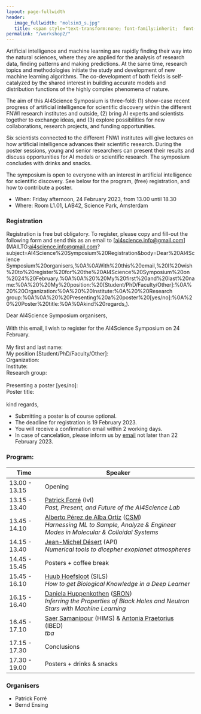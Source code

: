 ```yaml
---
layout: page-fullwidth 
header:
   image_fullwidth: "molsim3_s.jpg"
   title: <span style="text-transform:none; font-family:inherit;  font-size:1.2em;">AI4Science Symposium</span><br><span style="text-transform:none; font-family:FontAwesome,Gill  Sans; font-size:0.5em;">Amsterdam, 24 February 2023</span>
permalink: "/workshop2/"
---
```



Artificial intelligence and machine learning are rapidly finding their
way into the natural sciences, where they are applied for the analysis of
research data, finding patterns and making predictions. At the same
time, research topics and methodologies initiate the study and development of
new machine learning algorithms. The co-development of both fields is
self-catalyzed by the shared interest in building accurate models and
distribution functions of the highly complex phenomena of nature.

The aim of this AI4Science Symposium is three-fold: (1) show-case
recent progress of artificial intelligence for scientific discovery within
the different FNWI research institutes and outside, (2) bring AI experts and
scientists together to exchange ideas, and (3) explore possibilities for
new collaborations, research projects, and funding opportunities.

Six scientists connected to the different FNWI institutes will give
lectures on how artificial intelligence advances their scientific
research. During the poster sessions, young and senior researchers
can present their results and discuss opportunities for AI models or
scientific research. The symposium concludes with drinks and snacks.

The symposium is open to everyone with an interest in artificial
intelligence for scientific discovery. See below for the program, (free)
registration, and how to contribute a poster.

* When: Friday afternoon, 24 February 2023, from 13.00 until 18.30
* Where: Room L1.01, LAB42, Science Park, Amsterdam


### Registration

Registration is free but obligatory.
To register, please copy and fill-out the following form and send this
as an email to
[ai4science.info@gmail.com](MAILTO:ai4science.info@gmail.com?subject=AI4Science%20Symposium%20Registration&body=Dear%20AI4Science
Symposium%20organisers,%0A%0AWith%20this%20email,%20I%20wish%20to%20register%20for%20the%20AI4Science%20Symposium%20on%2024%20February.%0A%0A%20%20My%20first%20and%20last%20name:%0A%20%20My%20position:%20[Student/PhD/Faculty/Other]:%0A%20%20Organization:%0A%20%20Institute:%0A%20%20Research group:%0A%0A%20%20Presenting%20a%20poster%20[yes/no]:%0A%20%20Poster%20title:%0A%0Akind%20regards,).



<span class="alert-box text">
	Dear AI4Science Symposium organisers,<br><br>With this email, I
	wish to register for the AI4Science Symposium on 24 February.<br><br>My first and last name:<br>My position [Student/PhD/Faculty/Other]:<br>Organization:<br>Institute:<br>Research group:<br><br>Presenting a poster [yes/no]:<br>Poster title:<br><br>kind regards,</span>


 * Submitting a poster is of course optional.
 * The deadline for registration is 19 February 2023.
 * You will receive a confirmation email within 2 working days.
 * In case of cancelation, please inform us by 
 [email](MAILTO:ai4science.info@gmail.com?subject=Cancelation%20AI4Science%20Symposium) not later than 22 February 2023.

### Program:
	
 <span> </span>

| Time           |    Speaker    |
|--------- |---------|
|  13.00 - 13.15   | 	Opening |
|  13.15 - 13.40	|  [Patrick Forré][0] (IvI) <br> _Past, Present, and Future of the AI4Science Lab_|
|  13.45 - 14.10	|  [Alberto Pérez de Alba Ortíz][1] ([CSM][6])<br> _Harnessing ML to Sample, Analyze & Engineer Modes in Molecular & Colloidal Systems_ |
|  14.15 - 13.40	|  [Jean-Michel Désert][8] (API) <br> _Numerical tools to dicepher exoplanet atmospheres_  |
|  14.45 - 15.45	|  Posters + coffee break  |
|  15.45 - 16.10	|  [Huub Hoefsloot][2] (SILS) <br> _How to get Biological Knowledge in a Deep Learner_  |
|  16.15 - 16.40	|  [Daniela Huppenkothen][5] ([SRON][7]) <br> _Inferring the Properties of Black Holes and Neutron Stars with Machine Learning_  |
|  16.45 - 17.10	|  [Saer Samanipour][3] (HIMS) & [Antonia Praetorius][4] (IBED) <br> _tba_  |
|  17.15 - 17.30	|  Conclusions   |
|  17.30 - 19.00	|  Posters + drinks & snacks |


### Organisers

 <span> </span>

* Patrick Forré
* Bernd Ensing

[0]: http://amlab.science.uva.nl/people/PatrickForre/
[1]: https://colloid.nl/people/dr-alberto-perez-de-alba-ortiz/
[2]: http://www.bdagroup.nl/content/People/huub_hoefsloot.php
[3]: https://www.uva.nl/en/profile/s/a/s.samanipour/s.samanipour.html
[4]: https://www.uva.nl/en/profile/p/r/a.praetorius/a.praetorius.html
[5]: https://huppenkothen.org
[6]: https://iop.fnwi.uva.nl/computational_soft_matter
[7]: https://www.sron.nl
[8]: https://www.uva.nl/en/profile/d/e/j.m.l.b.desert/j.m.l.b.desert.html
